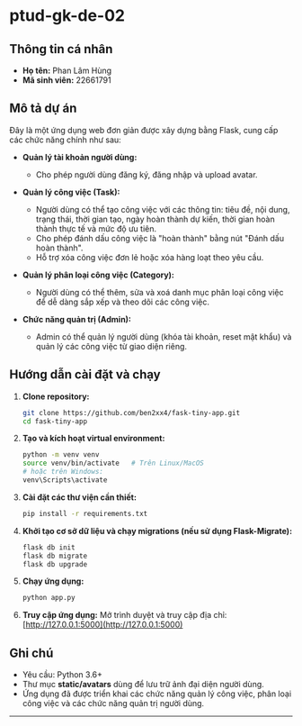 # ptud-gk-de-02

## Thông tin cá nhân
- **Họ tên:** Phan Lâm Hùng
- **Mã sinh viên:** 22661791

## Mô tả dự án
Đây là một ứng dụng web đơn giản được xây dựng bằng Flask, cung cấp các chức năng chính như sau:

- **Quản lý tài khoản người dùng:**  
  - Cho phép người dùng đăng ký, đăng nhập và upload avatar.
  
- **Quản lý công việc (Task):**  
  - Người dùng có thể tạo công việc với các thông tin: tiêu đề, nội dung, trạng thái, thời gian tạo, ngày hoàn thành dự kiến, thời gian hoàn thành thực tế và mức độ ưu tiên.  
  - Cho phép đánh dấu công việc là "hoàn thành" bằng nút "Đánh dấu hoàn thành".  
  - Hỗ trợ xóa công việc đơn lẻ hoặc xóa hàng loạt theo yêu cầu.

- **Quản lý phân loại công việc (Category):**  
  - Người dùng có thể thêm, sửa và xoá danh mục phân loại công việc để dễ dàng sắp xếp và theo dõi các công việc.
  
- **Chức năng quản trị (Admin):**  
  - Admin có thể quản lý người dùng (khóa tài khoản, reset mật khẩu) và quản lý các công việc từ giao diện riêng.

## Hướng dẫn cài đặt và chạy
1. **Clone repository:**
   ```bash
   git clone https://github.com/ben2xx4/fask-tiny-app.git
   cd fask-tiny-app
   ```

2. **Tạo và kích hoạt virtual environment:**
   ```bash
   python -m venv venv
   source venv/bin/activate   # Trên Linux/MacOS
   # hoặc trên Windows:
   venv\Scripts\activate
   ```

3. **Cài đặt các thư viện cần thiết:**
   ```bash
   pip install -r requirements.txt
   ```

4. **Khởi tạo cơ sở dữ liệu và chạy migrations (nếu sử dụng Flask-Migrate):**
   ```bash
   flask db init
   flask db migrate
   flask db upgrade
   ```

5. **Chạy ứng dụng:**
   ```bash
   python app.py
   ```

6. **Truy cập ứng dụng:**
   Mở trình duyệt và truy cập địa chỉ: [http://127.0.0.1:5000](http://127.0.0.1:5000)

## Ghi chú
- Yêu cầu: Python 3.6+  
- Thư mục **static/avatars** dùng để lưu trữ ảnh đại diện người dùng.  
- Ứng dụng đã được triển khai các chức năng quản lý công việc, phân loại công việc và các chức năng quản trị người dùng.

---